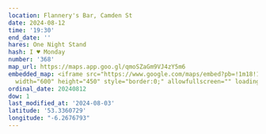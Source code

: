 ```yaml
---
location: Flannery's Bar, Camden St
date: 2024-08-12
time: '19:30'
end_date: ''
hares: One Night Stand
hash: I ♥ Monday
number: '368'
map_url: https://maps.app.goo.gl/qmoSZaGm9VJ4zY5m6
embedded_map: <iframe src="https://www.google.com/maps/embed?pb=!1m18!1m12!1m3!1d2382.4012663053277!2d-6.267679322857368!3d53.33607287228634!2m3!1f0!2f0!3f0!3m2!1i1024!2i768!4f13.1!3m3!1m2!1s0x48670e9fc49e0e2f%3A0x6e299aaa3abff764!2sFlannery&#39;s%20Bar!5e0!3m2!1sen!2sie!4v1722668131660!5m2!1sen!2sie"
  width="600" height="450" style="border:0;" allowfullscreen="" loading="lazy" referrerpolicy="no-referrer-when-downgrade"></iframe>
ordinal_date: 20240812
dow: 1
last_modified_at: '2024-08-03'
latitude: '53.3360729'
longitude: "-6.2676793"
---
```



